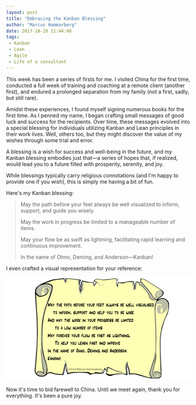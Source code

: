 ```yaml
---
layout: post
title: "Embracing the Kanban Blessing"
author: "Marcus Hammarberg"
date: 2017-10-28 11:44:48
tags:
 - Kanban
 - Lean
 - Agile
 - Life of a consultant
---
```


This week has been a series of firsts for me. I visited China for the first time, conducted a full week of training and coaching at a remote client (another first), and endured a prolonged separation from my family (not a first, sadly, but still rare).

Amidst these experiences, I found myself signing numerous books for the first time. As I penned my name, I began crafting small messages of good luck and success for the recipients. Over time, these messages evolved into a special blessing for individuals utilizing Kanban and Lean principles in their work lives. Well, others too, but they might discover the value of my wishes through some trial and error.

<!-- excerpt-end -->

A blessing is a wish for success and well-being in the future, and my Kanban blessing embodies just that—a series of hopes that, if realized, would lead you to a future filled with prosperity, serenity, and joy.

While blessings typically carry religious connotations (and I'm happy to provide one if you wish), this is simply me having a bit of fun.

Here's my Kanban blessing:

> May the path before your feet always be well visualized to inform, support, and guide you wisely.
>
> May the work in progress be limited to a manageable number of items.
>
> May your flow be as swift as lightning, facilitating rapid learning and continuous improvement.
>
> In the name of Ohno, Deming, and Anderson—Kanban!

I even crafted a visual representation for your reference:

![The Kanban Blessing](/img/thekanbanblessing.png)

Now it's time to bid farewell to China. Until we meet again, thank you for everything. It's been a pure joy.
